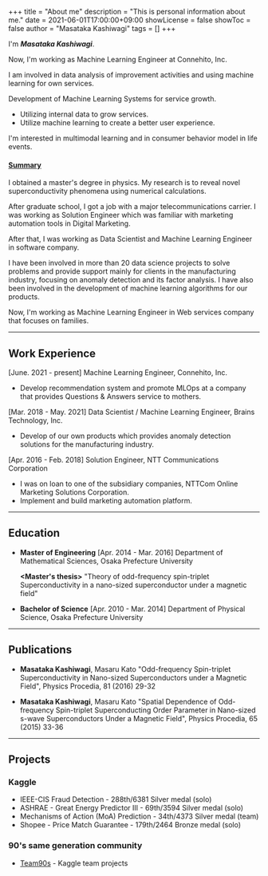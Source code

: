 +++
title = "About me"
description = "This is personal information about me."
date = 2021-06-01T17:00:00+09:00
showLicense = false
showToc = false
author = "Masataka Kashiwagi"
tags = []
+++

I'm **_Masataka Kashiwagi_**.

Now, I'm working as Machine Learning Engineer at Connehito, Inc.

I am involved in data analysis of improvement activities and using machine learning for own services.

Development of Machine Learning Systems for service growth.
- Utilizing internal data to grow services.
- Utilize machine learning to create a better user experience.

I'm interested in multimodal learning and in consumer behavior model in life events.

#### <u>Summary</u>

I obtained a master's degree in physics. My research is to reveal novel superconductivity phenomena using numerical calculations.

After graduate school, I got a job with a major telecommunications carrier. I was working as Solution Engineer which was familiar with marketing automation tools in Digital Marketing.

After that, I was working as Data Scientist and Machine Learning Engineer in software company.

I have been involved in more than 20 data science projects to solve problems and provide support mainly for clients in the manufacturing industry, focusing on anomaly detection and its factor analysis. I have also been involved in the development of machine learning algorithms for our products.

Now, I'm working as Machine Learning Engineer in Web services company that focuses on families.

***
## **Work Experience**
[June. 2021 - present]
Machine Learning Engineer, Connehito, Inc.
- Develop recommendation system and promote MLOps at a company that provides Questions & Answers service to mothers.

[Mar. 2018 - May. 2021]
Data Scientist / Machine Learning Engineer, Brains Technology, Inc.
- Develop of our own products which provides anomaly detection solutions for the manufacturing industry.

[Apr. 2016 - Feb. 2018]
Solution Engineer, NTT Communications Corporation
- I was on loan to one of the subsidiary companies, NTTCom Online Marketing Solutions Corporation.
- Implement and build marketing automation platform.

***
## **Education**
* **Master of Engineering**
[Apr. 2014 - Mar. 2016]
Department of Mathematical Sciences, Osaka Prefecture University

  **<Master's thesis>**
  "Theory of odd-frequency spin-triplet Superconductivity in a nano-sized superconductor under a magnetic field"

* **Bachelor of Science**
[Apr. 2010 - Mar. 2014]
Department of Physical Science, Osaka Prefecture University

***
## **Publications**
* **Masataka Kashiwagi**, Masaru Kato
"Odd-frequency Spin-triplet Superconductivity in Nano-sized Superconductors under a Magnetic Field", Physics Procedia, 81 (2016) 29-32

* **Masataka Kashiwagi**, Masaru Kato
"Spatial Dependence of Odd-frequency Spin-triplet Superconducting Order Parameter in Nano-sized s-wave Superconductors Under a Magnetic Field", Physics Procedia, 65 (2015) 33-36

<!-- ***
## **Others**
* Blog - [hatenablog (in Japanese)](https://asteriam-fp.hatenablog.com/about) -->

***
## **Projects**
### Kaggle
* IEEE-CIS Fraud Detection - 288th/6381 Silver medal (solo)
* ASHRAE - Great Energy Predictor III - 69th/3594 Silver medal (solo)
* Mechanisms of Action (MoA) Prediction - 34th/4373 Silver medal (team)
* Shopee - Price Match Guarantee - 179th/2464 Bronze medal (solo)

### 90's same generation community
* [Team90s](https://github.com/team90s "Team90s") - Kaggle team projects
